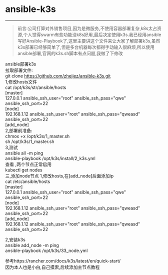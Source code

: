 # ansible-k3s
--------------------- 

>前言:公司打算对外销售项目,因为是微服务,不使用容器部署复杂,k8s太占资源,个人觉得swarm有些功能没k8s好用,最后决定使用k3s.我已经用ansible写好Ansible-Playbook了,这里主要讲这个文件来让大家了解部署k3s,虽然k3s部署已经够简单了,但是多台机器每次都得手动输入很麻烦,所以使用ansible部署,官网的k3s.sh脚本有点问题,我做了下修改

ansible部署k3s  
拉取部署文件:  
git clone https://github.com/zhejiez/ansible-k3s.git  
1,修改hosts文件  
cat /opt/k3s/str/ansible/hosts  
[master]  
127.0.0.1  ansible_ssh_user="root" ansible_ssh_pass="qwe" ansible_ssh_port=22  
[node]  
192.168.1.12 ansible_ssh_user="root" ansible_ssh_pass="qweasd" ansible_ssh_port=22  
[add_node]  
2,部署前准备:  
chmox +x /opt/k3s/1_master.sh  
sh /opt/k3s/1_master.sh  
3,测试  
ansible all -m ping  
ansible-playbook /opt/k3s/install/2_k3s.yml  
查看 ,两个节点正常启用  
kubectl get nodes  
三,添加node节点
1,修改hosts,在[add_node]后面添加ip  
cat /etc/ansible/hosts  
[master]  
127.0.0.1  ansible_ssh_user="root" ansible_ssh_pass="qwe" ansible_ssh_port=22  
[node]  
192.168.1.12 ansible_ssh_user="root" ansible_ssh_pass="qweasd" ansible_ssh_port=22  
[add_node]  
192.168.1.12 ansible_ssh_user="root" ansible_ssh_pass="qweasd" ansible_ssh_port=22  
  
2,安装k3s  
ansible add_node -m ping  
ansible-playbook /opt/k3s/33_node.yml  
  
参考https://rancher.com/docs/k3s/latest/en/quick-start/  
因为本人也是小白,自己摸索,后续添加主节点教程  
